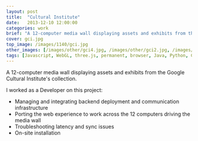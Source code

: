 ```yaml
---
layout: post
title:  "Cultural Institute"
date:   2013-12-10 12:00:00
categories: work
brief: "A 12-computer media wall displaying assets and exhibits from the Google Cultural Institute's collection."
cover: gci.jpg
top_image: /images/1140/gci.jpg
other_images: [/images/other/gci4.jpg, /images/other/gci2.jpg, /images/other/gci3.jpg]
tags: [Javascript, WebGL, three.js, permanent, browser, Java, Python, Chrome, Android, Processing, openFrameworks, OSX]
---
```

A 12-computer media wall displaying assets and exhibits from the Google Cultural Institute&#39;s collection.

I worked as a Developer on this project:

* Managing and integrating backend deployment and communication infrastructure
* Porting the web experience to work across the 12 computers driving the media wall
* Troubleshooting latency and sync issues
* On-site installation

